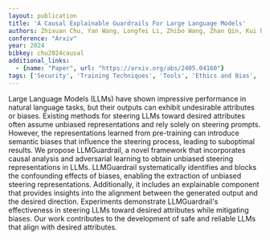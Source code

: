 ```yaml
---
layout: publication
title: 'A Causal Explainable Guardrails For Large Language Models'
authors: Zhixuan Chu, Yan Wang, Longfei Li, Zhibo Wang, Zhan Qin, Kui Ren
conference: "Arxiv"
year: 2024
bibkey: chu2024causal
additional_links:
  - {name: "Paper", url: "https://arxiv.org/abs/2405.04160"}
tags: ['Security', 'Training Techniques', 'Tools', 'Ethics and Bias', 'Prompting', 'Pre-Training']
---
```

Large Language Models (LLMs) have shown impressive performance in natural
language tasks, but their outputs can exhibit undesirable attributes or biases.
Existing methods for steering LLMs toward desired attributes often assume
unbiased representations and rely solely on steering prompts. However, the
representations learned from pre-training can introduce semantic biases that
influence the steering process, leading to suboptimal results. We propose
LLMGuardrail, a novel framework that incorporates causal analysis and
adversarial learning to obtain unbiased steering representations in LLMs.
LLMGuardrail systematically identifies and blocks the confounding effects of
biases, enabling the extraction of unbiased steering representations.
Additionally, it includes an explainable component that provides insights into
the alignment between the generated output and the desired direction.
Experiments demonstrate LLMGuardrail's effectiveness in steering LLMs toward
desired attributes while mitigating biases. Our work contributes to the
development of safe and reliable LLMs that align with desired attributes.
